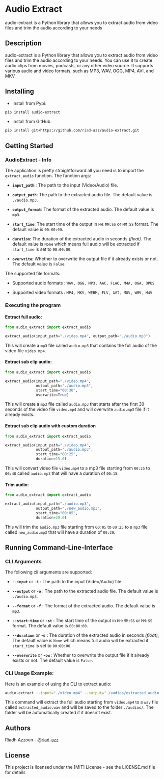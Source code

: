 # Audio Extract

audio-extract is a Python library that allows you to extract audio from video files and trim the audio according to your
needs

## Description

audio-extract is a Python library that allows you to extract audio from video files and trim the audio according to your
needs. You can use it to create audio clips from movies, podcasts, or any other video source. It supports various audio
and video formats, such as MP3, WAV, OGG, MP4, AVI, and MKV.

## Installing

- Install from Pypi:

```bash
pip install audio-extract
```

- Install from GitHub:

```bash
pip install git+https://github.com/riad-azz/audio-extract.git
```

## Getting Started

### AudioExtract - Info

The application is pretty straightforward all you need is to import the `extract_audio` function. The function args:

* **`input_path`** : The path to the input (Video/Audio) file.

* **`output_path`**: The path to the extracted audio file. The default value is `./audio.mp3`.

* **`output_format`**: The format of the extracted audio. The default value is `mp3`.

* **`start_time`**: The start time of the output in `HH:MM:SS` or `MM:SS` format. The default value is `00:00:00`.

* **`duration`**: The duration of the extracted audio in seconds _(float)_. The default value is  `None` which means
  full audio will be extracted if `start_time` is set to `00:00:00`.

* **`overwrite`**: Whether to overwrite the output file if it already exists or not. The default value is `False`.

The supported file formats:

- Supported audio formats : `WAV, OGG, MP3, AAC, FLAC, M4A, OGA, OPUS`

- Supported video formats : `MP4, MKV, WEBM, FLV, AVI, MOV, WMV, M4V`

### Executing the program

#### Extract full audio:

```python
from audio_extract import extract_audio

extract_audio(input_path="./video.mp4", output_path="./audio.mp3")
```

This will create a `mp3` file called `audio.mp3` that contains the full audio of the video file `video.mp4`.

#### Extract sub clip audio:

```python
from audio_extract import extract_audio

extract_audio(input_path="./video.mp4",
              output_path="./audio.mp3",
              start_time="00:30",
              overwrite=True)
```

This will create a `mp3` file called `audio.mp3` that starts after the first 30 seconds of the video file `video.mp4`
and will overwrite `audio.mp3` file if it already exists.

#### Extract sub clip audio with custom duration

```python
from audio_extract import extract_audio

extract_audio(input_path="./video.mp4",
              output_path="./audio.mp3",
              start_time="00:25",
              duration=15.0)
```

This will convert video file `video.mp4` to a mp3 file starting from `00:25` to `00:40`
called `audio.mp3` that will have a duration of `00:15`.

#### Trim audio:

```python
from audio_extract import extract_audio

extract_audio(input_path="./audio.mp3",
              output_path="./new_audio.mp3",
              start_time="00:05",
              duration=20.0)
```

This will trim the `audio.mp3` file starting from `00:05` to `00:25` to a `mp3` file called `new_audio.mp3` that will
have a duration of `00:20`.

## Running Command-Line-Interface

### CLI Arguments

The following cli arguments are supported:

* **`--input`** or **`-i`** : The path to the input (Video/Audio) file.

* **`--output`** or **`-o`** : The path to the extracted audio file. The default value is `./audio.mp3`.

* **`--format`** or **`-f`** : The format of the extracted audio. The default value is `mp3`.

* **`--start-time`** or **`-st`** : The start time of the output in `HH:MM:SS` or `MM:SS` format. The default value
  is `00:00:00`.

* **`--duration`** or **`-d`** : The duration of the extracted audio in seconds _(float)_, The default value is `None`
  which means full audio will be extracted if `start_time` is set to `00:00:00`.

* **`--overwrite`** or **`-ow`** : Whether to overwrite the output file if it already exists or not. The default value
  is `False`.

### CLI Usage Example:

Here is an example of using the CLI to extract audio:

```bash
audio-extract --input="./video.mp4" --output="./audios/extracted_audio.wav" --format="wav"
```

This command will extract the full audio starting from `video.mp4` to a `wav` file called `extracted_audio.wav` and will
be saved to the folder `./audios/`. The folder will be automatically created if it doesn't exist.

## Authors

Riadh Azzoun - [@riad-azz](https://github.com/riad-azz)

## License

This project is licensed under the [MIT] License - see the LICENSE.md file for details
